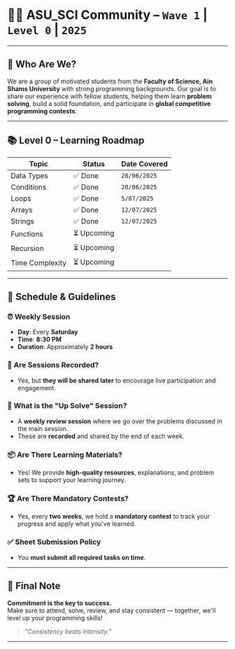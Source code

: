 # 👨‍💻 ASU_SCI Community – `Wave 1` | `Level 0` | `2025`

---

## 🌟 Who Are We?

We are a group of motivated students from the **Faculty of Science, Ain Shams University** with strong programming backgrounds. Our goal is to share our experience with fellow students, helping them learn **problem solving**, build a solid foundation, and participate in **global competitive programming contests**.

---

## 📚 Level 0 – Learning Roadmap

| Topic            | Status     | Date Covered      |
|------------------|------------|-------------------|
| Data Types        | ✅ Done     | `28/06/2025`    |
| Conditions        | ✅ Done     | `28/06/2025`    |
| Loops             | ✅ Done     | `5/07/2025`     |
| Arrays            | ✅ Done     | `12/07/2025`    |
| Strings           | ✅ Done     | `12/07/2025`    |
| Functions         | ⏳ Upcoming |                  |
| Recursion         | ⏳ Upcoming |                  |
| Time Complexity   | ⏳ Upcoming |                  |

---

## 📆 Schedule & Guidelines

### ⏰ Weekly Session
- **Day**: Every **Saturday**
- **Time**: **8:30 PM**
- **Duration**: Approximately **2 hours**

### 🎥 Are Sessions Recorded?
- Yes, but **they will be shared later** to encourage live participation and engagement.

### 🧠 What is the "Up Solve" Session?
- A **weekly review session** where we go over the problems discussed in the main session.
- These are **recorded** and shared by the end of each week.

### 📦 Are There Learning Materials?
- Yes! We provide **high-quality resources**, explanations, and problem sets to support your learning journey.

### 🏆 Are There Mandatory Contests?
- Yes, every **two weeks**, we hold a **mandatory contest** to track your progress and apply what you've learned.

### ✅ Sheet Submission Policy
- You **must submit all required tasks on time**.

---

## 🚀 Final Note

**Commitment is the key to success.**  
Make sure to attend, solve, review, and stay consistent — together, we'll level up your programming skills!

> *"Consistency beats intensity."*

---

